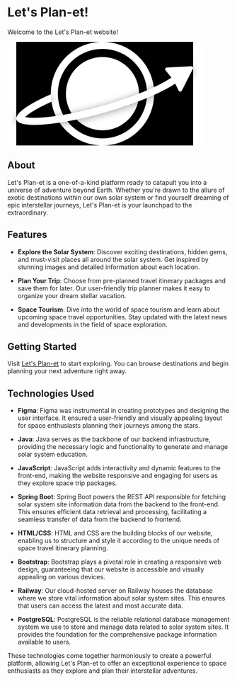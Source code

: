 # Let's Plan-et!

Welcome to the Let's Plan-et website!

![Let's Plan-et Logo](src/images/LetsPlanet-Logo_black.png)

## About

Let's Plan-et is a one-of-a-kind platform ready to catapult you into a universe of adventure beyond Earth. Whether you're drawn to the allure of exotic destinations within our own solar system or find yourself dreaming of epic interstellar journeys, Let's Plan-et is your launchpad to the extraordinary.

## Features

- **Explore the Solar System**: Discover exciting destinations, hidden gems, and must-visit places all around the solar system. Get inspired by stunning images and detailed information about each location.

- **Plan Your Trip**: Choose from pre-planned travel itinerary packages and save them for later. Our user-friendly trip planner makes it easy to organize your dream stellar vacation.

- **Space Tourism**: Dive into the world of space tourism and learn about upcoming space travel opportunities. Stay updated with the latest news and developments in the field of space exploration.

## Getting Started

Visit [Let's Plan-et](https://rayala30.github.io/lets_plan-et-web/) to start exploring. You can browse destinations and begin planning your next adventure right away.

## Technologies Used

- **Figma**: Figma was instrumental in creating prototypes and designing the user interface. It ensured a user-friendly and visually appealing layout for space enthusiasts planning their journeys among the stars.

- **Java**: Java serves as the backbone of our backend infrastructure, providing the necessary logic and functionality to generate and manage solar system education.

- **JavaScript**: JavaScript adds interactivity and dynamic features to the front-end, making the website responsive and engaging for users as they explore space trip packages.

- **Spring Boot**: Spring Boot powers the REST API responsible for fetching solar system site information data from the backend to the front-end. This ensures efficient data retrieval and processing, facilitating a seamless transfer of data from the backend to frontend.

- **HTML/CSS**: HTML and CSS are the building blocks of our website, enabling us to structure and style it according to the unique needs of space travel itinerary planning.

- **Bootstrap**: Bootstrap plays a pivotal role in creating a responsive web design, guaranteeing that our website is accessible and visually appealing on various devices.

- **Railway**: Our cloud-hosted server on Railway houses the database where we store vital information about solar system sites. This ensures that users can access the latest and most accurate data.

- **PostgreSQL**: PostgreSQL is the reliable relational database management system we use to store and manage data related to solar system sites. It provides the foundation for the comprehensive package information available to users.

These technologies come together harmoniously to create a powerful platform, allowing Let's Plan-et to offer an exceptional experience to space enthusiasts as they explore and plan their interstellar adventures.

